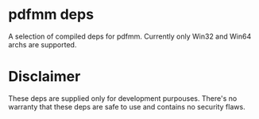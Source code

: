 # pdfmm deps

A selection of compiled deps for pdfmm. Currently only Win32 and Win64 archs are supported.

# Disclaimer

These deps are supplied only for development purpouses. There's no
warranty that these deps are safe to use and contains no security flaws.
